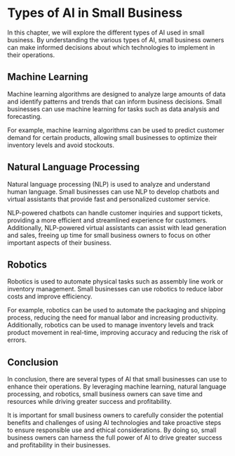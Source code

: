 Types of AI in Small Business
============================================================================

In this chapter, we will explore the different types of AI used in small business. By understanding the various types of AI, small business owners can make informed decisions about which technologies to implement in their operations.

Machine Learning
----------------

Machine learning algorithms are designed to analyze large amounts of data and identify patterns and trends that can inform business decisions. Small businesses can use machine learning for tasks such as data analysis and forecasting.

For example, machine learning algorithms can be used to predict customer demand for certain products, allowing small businesses to optimize their inventory levels and avoid stockouts.

Natural Language Processing
---------------------------

Natural language processing (NLP) is used to analyze and understand human language. Small businesses can use NLP to develop chatbots and virtual assistants that provide fast and personalized customer service.

NLP-powered chatbots can handle customer inquiries and support tickets, providing a more efficient and streamlined experience for customers. Additionally, NLP-powered virtual assistants can assist with lead generation and sales, freeing up time for small business owners to focus on other important aspects of their business.

Robotics
--------

Robotics is used to automate physical tasks such as assembly line work or inventory management. Small businesses can use robotics to reduce labor costs and improve efficiency.

For example, robotics can be used to automate the packaging and shipping process, reducing the need for manual labor and increasing productivity. Additionally, robotics can be used to manage inventory levels and track product movement in real-time, improving accuracy and reducing the risk of errors.

Conclusion
----------

In conclusion, there are several types of AI that small businesses can use to enhance their operations. By leveraging machine learning, natural language processing, and robotics, small business owners can save time and resources while driving greater success and profitability.

It is important for small business owners to carefully consider the potential benefits and challenges of using AI technologies and take proactive steps to ensure responsible use and ethical considerations. By doing so, small business owners can harness the full power of AI to drive greater success and profitability in their businesses.


